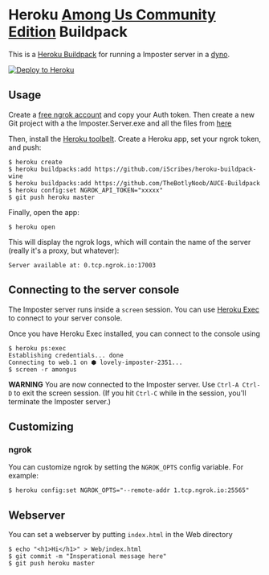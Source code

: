 # Heroku [Among Us Community Edition](https://bit.ly/AUCE_) Buildpack

This is a [Heroku Buildpack](https://devcenter.heroku.com/articles/buildpacks)
for running a Imposter server in a [dyno](https://devcenter.heroku.com/articles/dynos).

[![Deploy to Heroku](https://www.herokucdn.com/deploy/button.png)](https://heroku.com/deploy)

## Usage

Create a [free ngrok account](https://ngrok.com/) and copy your Auth token. Then create a new Git project with a the Imposter.Server.exe and all the files from [here](https://github.com/TheBotlyNoob/AUCE-Buildpack/releases/latest/NewServer.tar.gz)

Then, install the [Heroku toolbelt](https://toolbelt.heroku.com/).
Create a Heroku app, set your ngrok token, and push:

```sh-session
$ heroku create
$ heroku buildpacks:add https://github.com/iScribes/heroku-buildpack-wine
$ heroku buildpacks:add https://github.com/TheBotlyNoob/AUCE-Buildpack
$ heroku config:set NGROK_API_TOKEN="xxxxx"
$ git push heroku master
```

Finally, open the app:

```sh-session
$ heroku open
```

This will display the ngrok logs, which will contain the name of the server
(really it's a proxy, but whatever):

```
Server available at: 0.tcp.ngrok.io:17003
```
## Connecting to the server console

The Imposter server runs inside a `screen` session. You can use [Heroku Exec](https://devcenter.heroku.com/articles/heroku-exec) to connect to your server console.

Once you have Heroku Exec installed, you can connect to the console using 

```
$ heroku ps:exec
Establishing credentials... done
Connecting to web.1 on ⬢ lovely-imposter-2351...
$ screen -r amongus
```

**WARNING** You are now connected to the Imposter server. Use `Ctrl-A Ctrl-D` to exit the screen session. 
(If you hit `Ctrl-C` while in the session, you'll terminate the Imposter server.)

## Customizing

### ngrok

You can customize ngrok by setting the `NGROK_OPTS` config variable. For example:

```
$ heroku config:set NGROK_OPTS="--remote-addr 1.tcp.ngrok.io:25565"
```
## Webserver

You can set a webserver by putting `index.html` in the Web directory
```sh-session
$ echo "<h1>Hi</h1>" > Web/index.html
$ git commit -m "Insperational message here"
$ git push heroku master
```
